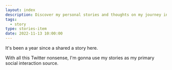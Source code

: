 ```yaml
---
layout: index
description: Discover my personal stories and thoughts on my journey in the web development world. Here is some random thought about sharing stories on my site.
tags:
  - story
type: stories-item
date: 2022-11-13 10:00:00
---
```


It's been a year since a shared a story here.

With all this Twitter nonsense, I'm gonna use my stories as my primary social interaction source.
